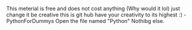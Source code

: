 This meterial is free and does not cost anything (Why would it lol) just change it be creative this is git hub have your creativity to its highest
:)
-PythonForDummys
Open the file named "Python" Nothibg else.
